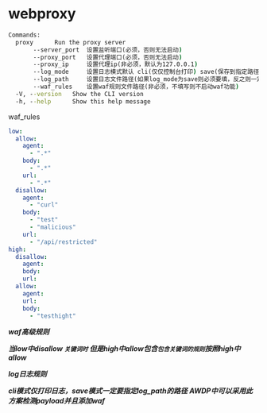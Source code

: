 # webproxy
```cmd
Commands:
  proxy      Run the proxy server
       --server_port  设置监听端口(必须，否则无法启动)
       --proxy_port   设置代理端口(必须，否则无法启动)
       --proxy_ip     设置代理ip(非必须，默认为127.0.0.1)
       --log_mode     设置日志模式默认 cli(仅仅控制台打印) save(保存到指定路径文件)
       --log_path     设置日志文件路径(如果log_mode为save则必须要填，反之则一定不要填写)
       --waf_rules    设置waf规则文件路径(非必须，不填写则不启动waf功能)
  -V, --version   Show the CLI version
  -h, --help      Show this help message
```

waf_rules

```yaml
low:
  allow:
    agent:
      - ".*"
    body:
      - ".*"
    url:
      - ".*"
  disallow:
    agent:
      - "curl"
    body:
      - "test"
      - "malicious"
    url:
      - "/api/restricted"
high:
  disallow:
    agent:
    body:
    url:
  allow:
    agent:
    url:
    body:
      - "testhight"
```

***waf高级规则***

***当low中disallow `关键词时` 但是high中allow包含`包含关键词的规则`按照high中allow***

***log日志规则***

***cli模式仅打印日志，save模式一定要指定log_path的路径***
***AWDP中可以采用此方案检测payload并且添加waf***
